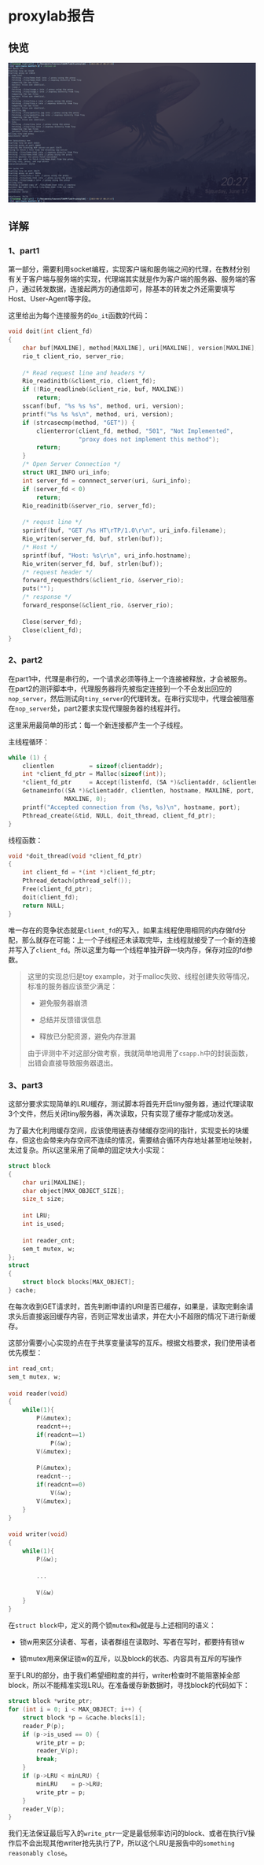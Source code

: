# proxylab报告

## 快览

![](figures/proxylab.png)

## 详解

### 1、part1

第一部分，需要利用socket编程，实现客户端和服务端之间的代理，在教材分别有关于客户端与服务端的实现，代理端其实就是作为客户端的服务器、服务端的客户，通过转发数据，连接起两方的通信即可，除基本的转发之外还需要填写Host、User-Agent等字段。

这里给出为每个连接服务的`do_it`函数的代码：

```c
void doit(int client_fd)
{
    char buf[MAXLINE], method[MAXLINE], uri[MAXLINE], version[MAXLINE];
    rio_t client_rio, server_rio;

    /* Read request line and headers */
    Rio_readinitb(&client_rio, client_fd);
    if (!Rio_readlineb(&client_rio, buf, MAXLINE))
        return;
    sscanf(buf, "%s %s %s", method, uri, version);
    printf("%s %s %s\n", method, uri, version);
    if (strcasecmp(method, "GET")) {
        clienterror(client_fd, method, "501", "Not Implemented",
                    "proxy does not implement this method");
        return;
    }
    /* Open Server Connection */
    struct URI_INFO uri_info;
    int server_fd = connnect_server(uri, &uri_info);
    if (server_fd < 0)
        return;
    Rio_readinitb(&server_rio, server_fd);

    /* requst line */
    sprintf(buf, "GET /%s HT\rTP/1.0\r\n", uri_info.filename);
    Rio_writen(server_fd, buf, strlen(buf));
    /* Host */
    sprintf(buf, "Host: %s\r\n", uri_info.hostname);
    Rio_writen(server_fd, buf, strlen(buf));
    /* request header */
    forward_requesthdrs(&client_rio, &server_rio);
    puts("");
    /* response */
    forward_response(&client_rio, &server_rio);

    Close(server_fd);
    Close(client_fd);
}
```

### 2、part2

在part1中，代理是串行的，一个请求必须等待上一个连接被释放，才会被服务。在part2的测评脚本中，代理服务器将先被指定连接到一个不会发出回应的`nop_server`，然后测试向`tiny_server`的代理转发。在串行实现中，代理会被阻塞在`nop_server`处，part2要求实现代理服务器的线程并行。

这里采用最简单的形式：每一个新连接都产生一个子线程。

主线程循环：

```c
while (1) {
    clientlen          = sizeof(clientaddr);
    int *client_fd_ptr = Malloc(sizeof(int));
    *client_fd_ptr     = Accept(listenfd, (SA *)&clientaddr, &clientlen);
    Getnameinfo((SA *)&clientaddr, clientlen, hostname, MAXLINE, port,
                MAXLINE, 0);
    printf("Accepted connection from (%s, %s)\n", hostname, port);
    Pthread_create(&tid, NULL, doit_thread, client_fd_ptr);
}
```

线程函数：

```c
void *doit_thread(void *client_fd_ptr)
{
    int client_fd = *(int *)client_fd_ptr;
    Pthread_detach(pthread_self());
    Free(client_fd_ptr);
    doit(client_fd);
    return NULL;
}
```

唯一存在的竞争状态就是`client_fd`的写入，如果主线程使用相同的内存做fd分配，那么就存在可能：上一个子线程还未读取完毕，主线程就接受了一个新的连接并写入了`client_fd`。所以这里为每一个线程单独开辟一块内存，保存对应的fd参数。

> 这里的实现总归是toy example，对于malloc失败、线程创建失败等情况，标准的服务器应该至少满足：
> 
> - 避免服务器崩溃
> 
> - 总结并反馈错误信息
> 
> - 释放已分配资源，避免内存泄漏
> 
> 由于评测中不对这部分做考察，我就简单地调用了`csapp.h`中的封装函数，出错会直接导致服务器退出。

### 3、part3

这部分要求实现简单的LRU缓存，测试脚本将首先开启tiny服务器，通过代理读取3个文件，然后关闭tiny服务器，再次读取，只有实现了缓存才能成功发送。

为了最大化利用缓存空间，应该使用链表存储缓存空间的指针，实现变长的块缓存，但这也会带来内存空间不连续的情况，需要结合循环内存地址甚至地址映射，太过复杂。所以这里采用了简单的固定块大小实现：

```c
struct block
{
    char uri[MAXLINE];
    char object[MAX_OBJECT_SIZE];
    size_t size;

    int LRU;
    int is_used;

    int reader_cnt;
    sem_t mutex, w;
};
struct
{
    struct block blocks[MAX_OBJECT];
} cache;
```

在每次收到GET请求时，首先判断申请的URI是否已缓存，如果是，读取完剩余请求头后直接返回缓存内容，否则正常发出请求，并在大小不超限的情况下进行新缓存。

这部分需要小心实现的点在于共享变量读写的互斥。根据文档要求，我们使用读者优先模型：

```c
int read_cnt;
sem_t mutex, w; 

void reader(void) 
{
    while(1){
        P(&mutex);
        readcnt++;
        if(readcnt==1)
            P(&w);
        V(&mutex);

        P(&mutex);
        readcnt--;
        if(readcnt==0)
            V(&w);
        V(&mutex);
    }
}

void writer(void)
{
    while(1){
        P(&w);

        ...

        V(&w)
    }
}
```

在`struct block`中，定义的两个锁`mutex`和`w`就是与上述相同的语义：

- 锁w用来区分读者、写者，读者群组在读取时、写者在写时，都要持有锁w

- 锁mutex用来保证锁w的互斥，以及block的状态、内容具有互斥的写操作

至于LRU的部分，由于我们希望细粒度的并行，writer检查时不能阻塞掉全部block，所以不能精准实现LRU。在准备缓存新数据时，寻找block的代码如下：

```c
struct block *write_ptr;
for (int i = 0; i < MAX_OBJECT; i++) {
    struct block *p = &cache.blocks[i];
    reader_P(p);
    if (p->is_used == 0) {
        write_ptr = p;
        reader_V(p);
        break;
    }
    if (p->LRU < minLRU) {
        minLRU    = p->LRU;
        write_ptr = p;
    }
    reader_V(p);
}
```

我们无法保证最后写入的`write_ptr`一定是最低频率访问的block、或者在执行V操作后不会出现其他writer抢先执行了P，所以这个LRU是报告中的`something reasonably close`。


